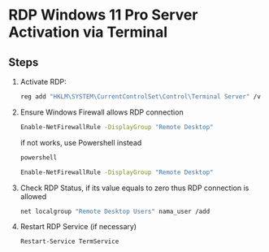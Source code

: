 # RDP Windows 11 Pro Server Activation via Terminal

## Steps

1. Activate RDP:
   ```sh
   reg add "HKLM\SYSTEM\CurrentControlSet\Control\Terminal Server" /v fDenyTSConnections /t REG_DWORD /d 0 /f
   ```
   
2. Ensure Windows Firewall allows RDP connection
   ```sh
   Enable-NetFirewallRule -DisplayGroup "Remote Desktop"
   ```
   if not works, use Powershell instead
   ```sh
   powershell
   ```
   ```sh
   Enable-NetFirewallRule -DisplayGroup "Remote Desktop"
   ```

3. Check RDP Status, if its value equals to zero thus RDP connection is allowed 
   ```sh
   net localgroup "Remote Desktop Users" nama_user /add
   ```

4. Restart RDP Service (if necessary)
   ```sh
   Restart-Service TermService
   ```
